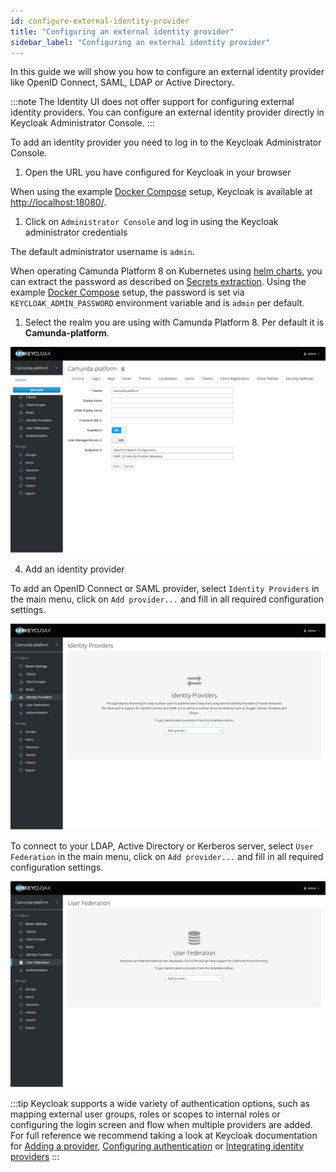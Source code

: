 ```yaml
---
id: configure-external-identity-provider
title: "Configuring an external identity provider"
sidebar_label: "Configuring an external identity provider"
---
```


In this guide we will show you how to configure an external identity provider like OpenID Connect, SAML, LDAP or
Active Directory.

:::note
The Identity UI does not offer support for configuring external identity providers. You can configure an external
identity provider directly in Keycloak Administrator Console.
:::

To add an identity provider you need to log in to the Keycloak Administrator Console.

1. Open the URL you have configured for Keycloak in your browser

When using the example
[Docker Compose](/self-managed/platform-deployment/docker.md#docker-compose) setup, Keycloak
is available at [http://localhost:18080/](http://localhost:18080/).

1. Click on `Administrator Console` and log in using the Keycloak administrator credentials

The default administrator username is `admin`.

When operating Camunda Platform 8 on Kubernetes using [helm charts](/self-managed/platform-deployment/helm-kubernetes/overview.md),
you can extract the password as described on
[Secrets extraction](/self-managed/platform-deployment/helm-kubernetes/deployment.md#secrets-extraction).
Using the example [Docker Compose](/self-managed/platform-deployment/docker.md#docker-compose)
setup, the password is set via `KEYCLOAK_ADMIN_PASSWORD` environment variable and is `admin` per default.

1. Select the realm you are using with Camunda Platform 8. Per default it is **Camunda-platform**.

![keycloak-realm-select](img/keycloak-realm-select.png)

4. Add an identity provider

To add an OpenID Connect or SAML provider, select `Identity Providers` in the main menu, click on `Add provider...`
and fill in all required configuration settings.

![keycloak-add-identity-provider](img/keycloak-add-identity-provider.png)

To connect to your LDAP, Active Directory or Kerberos server, select `User Federation` in the main menu, click on
`Add provider...` and fill in all required configuration settings.

![keycloak-add-user-federation](img/keycloak-add-user-federation.png)

:::tip
Keycloak supports a wide variety of authentication options, such as mapping external user groups, roles or scopes to
internal roles or configuring the login screen and flow when multiple providers are added. For full reference we
recommend taking a look at Keycloak documentation for
[Adding a provider](https://www.keycloak.org/docs/16.1/server_admin/index.html#adding-a-provider),
[Configuring authentication](https://www.keycloak.org/docs/16.1/server_admin/index.html#configuring-authentication) or
[Integrating identity providers](https://www.keycloak.org/docs/16.1/server_admin/index.html#_identity_broker)
:::
